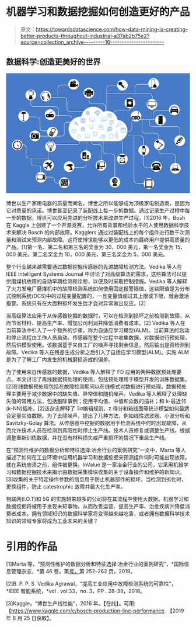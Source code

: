 # 机器学习和数据挖掘如何创造更好的产品

> 原文：<https://towardsdatascience.com/how-data-mining-is-creating-better-products-throughout-industrial-a37ab2b75e2?source=collection_archive---------16----------------------->

## 数据科学:创造更美好的世界

![](img/1c341b1d6e3189af29c05589194b2e27.png)

博世以生产家用电器的质量而闻名。博世之所以能够成为顶级家电制造商，是因为它对质量的承诺。博世甚至记录了装配线上每一步的数据。通过记录生产过程中每一步的数据，博世可以应用先进的分析技术来改进生产过程。[1]2016 年，Bosh 在 Kaggle 上创建了一个开源竞赛，允许所有背景和经验水平的人使用数据科学技术来解决 Bosch 的内部故障。Kagglers 通过对装配线上的每个组件进行数千次测量和测试来预测内部故障。这将使博世能够以更低的成本向最终用户提供高质量的产品。[1]第一名、第二名和第三名的奖金为 30，000 美元，第一名奖金为 15，000 美元，第二名奖金为 10，000 美元，第三名奖金为 5，000 美元。

整个行业越来越需要通过数据挖掘传感器的先进故障检测方法。Vedika 等人在 IEEE Intelligent Systems Journal 中讨论了对高级算法的需求，这些算法可以提供磨煤机故障的自动早期检测和诊断，以便及时采取控制措施。Vedika 等人解释了火力发电厂磨煤机中的故障检测系统如何使用固定报警限值，这些限值是为分布式控制系统(DCS)中的过程变量配置的，一旦变量值超过其上限或下限，就会激活报警。系统只有在大面积损坏发生后才会对异常做出反应。[2]

当高级算法应用于从传感器挖掘的数据时，可以在检测到损坏之前检测到故障，从而节省材料、提高生产率、增加公司利润并降低消费者成本。[2] Vedika 等人在当前算法中引入了一个额外的步骤，称为自适应学习模型(ALM)。当前算法的启动和停止流程由工作人员启动。传感器在整个过程中收集数据，对数据进行预处理，然后供模型使用。该数据基于来自工厂的噪声寻找剩余信息，然后输出是否检测到故障。Vedika 等人在残差生成分析之后引入了自适应学习模型(ALM)。实施 ALM 是为了了解工厂内发生的机械磨损造成的偏差。

为了使用来自传感器的数据，Vedika 等人解释了 FD 应用的两种数据预处理要点。本文讨论了离线数据预处理的使用，包括预处理用于模型开发的训练数据集。[2]在线数据预处理包括在故障检测期间以在线模式对数据进行预处理。数据预处理主要用于减少数据中的缺失值、异常值和随机噪声。Vedika 等人解释了处理缺失值的常用方法，包括删除事例；使用平均值、中值和众数的插补；和 k-最近邻(k-NN)插补。[2]该杂志解释了 3σ编辑规则、z 得分和箱线图等统计模型如何最适合定量实值数据。为了去除噪声，提出了几种方法，例如线性滤波器、小波分析和 Savitzky-Golay 算法。从传感器中挖掘的数据用于检测系统中何时出现故障，从而允许技术人员在检测到真阳性时停止生产线。技术人员修复或调整生产线，根据调整重新训练数据，并在没有材料损失或严重损坏的情况下重启生产线。

在“预测性维护的数据分析和特征选择:冶金行业的案例研究”一文中，Marta 等人描述了如何在工业环境中应用机器学习和数据挖掘来预测组件何时可能出现故障。就在系统崩溃之前，组件被更换。InValue 是一家冶金行业的公司，它采用机器学习和数据挖掘技术来揭示由数据采集模块收集的关于设备操作和维护的新知识。[3]收集的关于特定操作参数的信息用于防止机器部件的损坏。当检测到劣化时，更换组件，防止 catestrophic 故障并最大化生产率。

物联网(I.O.T)和 5G 的实施越来越多的公司将在其流程中使用大数据。机器学习和数据挖掘将被用于发现未知事物，从而改善运营、提高生产率、治愈疾病并降低消费者成本。拥有领域知识的数据科学家将变得越来越吃香，或者拥有数据科学技术知识的领域专家将成为工业未来的关键？

# 引用的作品

[1]Marta 等，“预测性维护的数据分析和特征选择:冶金行业的案例研究”，*国际信息管理杂志，*第 46 卷，第[号，](https://doi.org/10.1016/j.ijinfomgt.2018.10.006,)第 252–262 页，2019。

[2]B. P. P. S. Vedika Agrawal，“提高工业应用中故障检测系统的可靠性”， *IEEE 智能系统，*vol . vol:33，no. 3，PP . 28–39，2018。

[3]Kaggle，“博世生产线性能”，2016 年。【在线】。可用:【https://www.kaggle.com/c/bosch-production-line-performance. 【2019 年 8 月 25 日获取】。